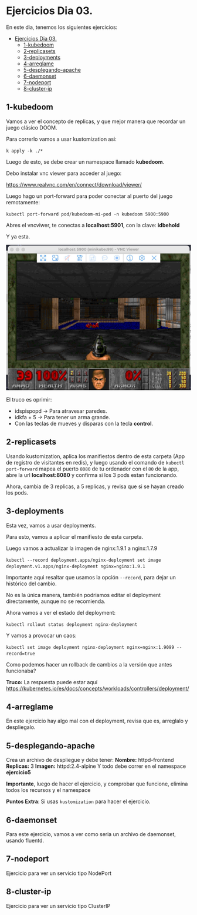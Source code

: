 # Ejercicios Dia 03.

En este dia, tenemos los siguientes ejercicios:

- [Ejercicios Dia 03.](#ejercicios-dia-03)
  - [1-kubedoom](#1-kubedoom)
  - [2-replicasets](#2-replicasets)
  - [3-deployments](#3-deployments)
  - [4-arreglame](#4-arreglame)
  - [5-desplegando-apache](#5-desplegando-apache)
  - [6-daemonset](#6-daemonset)
  - [7-nodeport](#7-nodeport)
  - [8-cluster-ip](#8-cluster-ip)

## 1-kubedoom

Vamos a ver el concepto de replicas, y que mejor manera que recordar un juego clásico DOOM.

Para correrlo vamos a usar kustomization asi:

`k apply -k ./*`

Luego de esto, se debe crear un namespace llamado **kubedoom**.

Debo instalar vnc viewer para acceder al juego:

https://www.realvnc.com/en/connect/download/viewer/

Luego hago un port-forward para poder conectar al puerto del juego remotamente:

`kubectl port-forward pod/kubedoom-mi-pod -n kubedoom 5900:5900`

Abres el vncviwer, te conectas a **localhost:5901**, con la clave: **idbehold**

Y ya esta.

![Alt text](kubedoom.png)

El truco es oprimir:
- idspispopd -> Para atravesar paredes.
- idkfa + 5 -> Para tener un arma grande.
- Con las teclas de mueves y disparas con la tecla **control**.

## 2-replicasets

Usando kustomization, aplica los manifiestos dentro de esta carpeta (App de registro de visitantes en redis), y luego usando el comando de `kubectl port-forward` mapea el puerto `8080` de tu ordenador con el `80` de la app, abre la url **localhost:8080** y confirma si los 3 pods estan funcionando.

Ahora, cambia de 3 replicas, a 5 replicas, y revisa que si se hayan creado los pods.

## 3-deployments

Esta vez, vamos a usar deployments.

Para esto, vamos a aplicar el manifiesto de esta carpeta.

Luego vamos a actualizar la imagen de nginx:1.9.1 a nginx:1.7.9

`kubectl --record deployment.apps/nginx-deployment set image deployment.v1.apps/nginx-deployment nginx=nginx:1.9.1`

Importante aqui resaltar que usamos la opción `--record`, para dejar un histórico del cambio.

No es la única manera, también podriamos editar el deployment directamente, aunque no se recomienda.

Ahora vamos a ver el estado del deployment:

`kubectl rollout status deployment nginx-deployment`

Y vamos a provocar un caos:

`kubectl set image deployment nginx-deployment nginx=nginx:1.9099 --record=true`

Como podemos hacer un rollback de cambios a la versión que antes funcionaba?

**Truco:** La respuesta puede estar aquí https://kubernetes.io/es/docs/concepts/workloads/controllers/deployment/

## 4-arreglame

En este ejercicio hay algo mal con el deployment, revisa que es, arreglalo y despliegalo.

## 5-desplegando-apache

Crea un archivo de despliegue y debe tener:
**Nombre:** httpd-frontend
**Replicas:** 3
**Imagen:** httpd:2.4-alpine
Y todo debe correr en el namespace **ejercicio5**

**Importante**, luego de hacer el ejercicio, y comprobar que funcione, elimina todos los recursos y el namespace

**Puntos Extra**: Si usas `kustomization` para hacer el ejercicio.

## 6-daemonset

Para este ejercicio, vamos a ver como seria un archivo de daemonset, usando fluentd.

## 7-nodeport

Ejercicio para ver un servicio tipo NodePort

## 8-cluster-ip

Ejercicio para ver un servicio tipo ClusterIP
